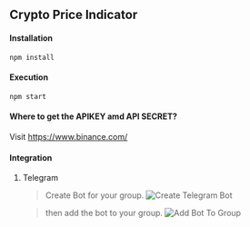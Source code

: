 ## Crypto Price Indicator

#### Installation

`npm install`

#### Execution

`npm start`

#### Where to get the APIKEY amd API SECRET?

Visit https://www.binance.com/

#### Integration

1. Telegram

   > Create Bot for your group.
   > ![Create Telegram Bot](./assets/createbot%20.gif)

   > then add the bot to your group.
   > ![Add Bot To Group](./assets/addbottogroup.gif)
